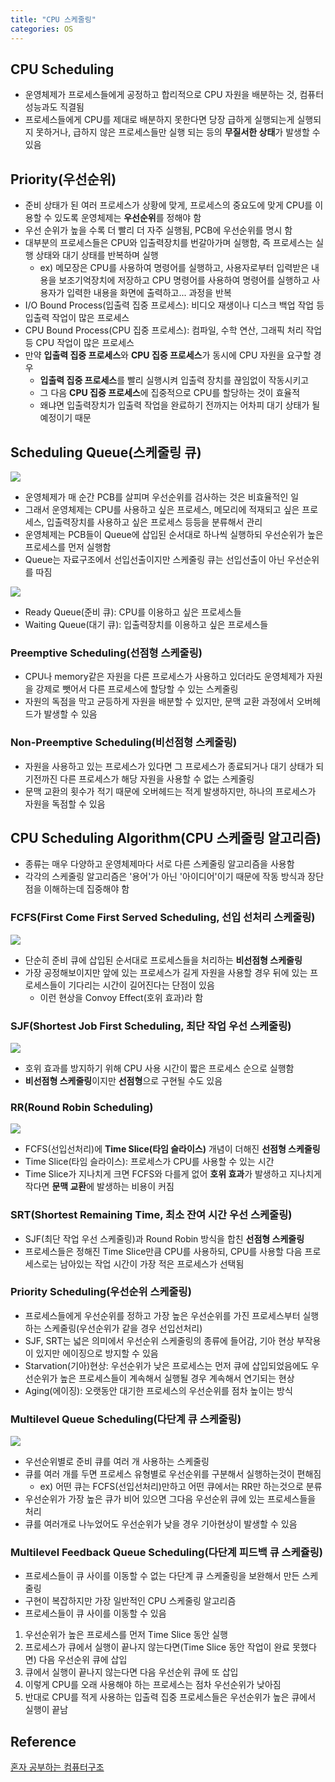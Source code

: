 ```yaml
---
title: "CPU 스케줄링"
categories: OS
---
```

## CPU Scheduling
- 운영체제가 프로세스들에게 공정하고 합리적으로 CPU 자원을 배분하는 것, 컴퓨터 성능과도 직결됨
- 프로세스들에게 CPU를 제대로 배분하지 못한다면 당장 급하게 실행되는게 실행되지 못하거나, 급하지 않은 프로세스들만 실행 되는 등의 **무질서한 상태**가 발생할 수 있음

## Priority(우선순위)
- 준비 상태가 된 여러 프로세스가 상황에 맞게, 프로세스의 중요도에 맞게 CPU를 이용할 수 있도록 운영체제는 **우선순위**를 정해야 함
- 우선 순위가 높을 수록 더 빨리 더 자주 실행됨, PCB에 우선순위를 명시 함
- 대부분의 프로세스들은 CPU와 입출력장치를 번갈아가며 실행함, 즉 프로세스는 실행 상태와 대기 상태를 반복하며 실행
    - ex) 메모장은 CPU를 사용하여 명령어를 실행하고, 사용자로부터 입력받은 내용을 보조기억장치에 저장하고 CPU 명령어를 사용하여 명령어를 실행하고 사용자가 입력한 내용을 화면에 출력하고... 과정을 반복
- I/O Bound Process(입출력 집중 프로세스): 비디오 재생이나 디스크 백업 작업 등 입출력 작업이 많은 프로세스
- CPU Bound Process(CPU 집중 프로세스): 컴파일, 수학 연산, 그래픽 처리 작업 등 CPU 작업이 많은 프로세스
- 만약 **입출력 집중 프로세스**와 **CPU 집중 프로세스**가 동시에 CPU 자원을 요구할 경우
    - **입출력 집중 프로세스**를 빨리 실행시켜 입출력 장치를 끊임없이 작동시키고
    - 그 다음 **CPU 집중 프로세스**에 집중적으로 CPU를 할당하는 것이 효율적
    - 왜냐면 입출력장치가 입출력 작업을 완료하기 전까지는 어차피 대기 상태가 될 예정이기 때문
    
## Scheduling Queue(스케줄링 큐)
![]({{site.url}}/images/SchedulingQueue.png)
- 운영체제가 매 순간 PCB를 살피며 우선순위를 검사하는 것은 비효율적인 일
- 그래서 운영체제는 CPU를 사용하고 싶은 프로세스, 메모리에 적재되고 싶은 프로세스, 입출력장치를 사용하고 싶은 프로세스 등등을 분류해서 관리
- 운영체제는 PCB들이 Queue에 삽입된 순서대로 하나씩 실행하되 우선순위가 높은 프로세스를 먼저 실행함
- Queue는 자료구조에서 선입선출이지만 스케줄링 큐는 선입선출이 아닌 우선순위를 따짐

![]({{site.url}}/images/ReadyWaitingQueue.png)
- Ready Queue(준비 큐): CPU를 이용하고 싶은 프로세스들
- Waiting Queue(대기 큐): 입출력장치를 이용하고 싶은 프로세스들

### Preemptive Scheduling(선점형 스케줄링)
- CPU나 memory같은 자원을 다른 프로세스가 사용하고 있더라도 운영체제가 자원을 강제로 뺏어서 다른 프로세스에 할당할 수 있는 스케줄링
- 자원의 독점을 막고 균등하게 자원을 배분할 수 있지만, 문맥 교환 과정에서 오버헤드가 발생할 수 있음

### Non-Preemptive Scheduling(비선점형 스케줄링)
- 자원을 사용하고 있는 프로세스가 있다면 그 프로세스가 종료되거나 대기 상태가 되기전까진 다른 프로세스가 해당 자원을 사용할 수 없는 스케줄링
- 문맥 교환의 횟수가 적기 때문에 오버헤드는 적게 발생하지만, 하나의 프로세스가 자원을 독점할 수 있음

## CPU Scheduling Algorithm(CPU 스케줄링 알고리즘)
- 종류는 매우 다양하고 운영체제마다 서로 다른 스케줄링 알고리즘을 사용함
- 각각의 스케줄링 알고리즘은 '용어'가 아닌 '아이디어'이기 때문에 작동 방식과 장단점을 이해하는데 집중해야 함

### FCFS(First Come First Served Scheduling, 선입 선처리 스케줄링)
![]({{site.url}}/images/FCFS.png)
- 단순히 준비 큐에 삽입된 순서대로 프로세스들을 처리하는 **비선점형 스케줄링**
- 가장 공정해보이지만 앞에 있는 프로세스가 길게 자원을 사용할 경우 뒤에 있는 프로세스들이 기다리는 시간이 길어진다는 단점이 있음
    - 이런 현상을 Convoy Effect(호위 효과)라 함
    
### SJF(Shortest Job First Scheduling, 최단 작업 우선 스케줄링)
![]({{site.url}}/images/SJF.png)
- 호위 효과를 방지하기 위해 CPU 사용 시간이 짧은 프로세스 순으로 실행함
- **비선점형 스케줄링**이지만 **선점형**으로 구현될 수도 있음

### RR(Round Robin Scheduling)
![]({{site.url}}/images/RR.png)
- FCFS(선입선처리)에 **Time Slice(타임 슬라이스)** 개념이 더해진 **선점형 스케줄링**
- Time Slice(타임 슬라이스): 프로세스가 CPU를 사용할 수 있는 시간
- Time Slice가 지나치게 크면 FCFS와 다를게 없어 **호위 효과**가 발생하고 지나치게 작다면 **문맥 교환**에 발생하는 비용이 커짐

### SRT(Shortest Remaining Time, 최소 잔여 시간 우선 스케줄링)
- SJF(최단 작업 우선 스케줄링)과 Round Robin 방식을 합친 **선점형 스케줄링**
- 프로세스들은 정해진 Time Slice만큼 CPU를 사용하되, CPU를 사용할 다음 프로세스로는 남아있는 작업 시간이 가장 적은 프로세스가 선택됨

### Priority Scheduling(우선순위 스케줄링)
- 프로세스들에게 우선순위를 정하고 가장 높은 우선순위를 가진 프로세스부터 실행하는 스케줄링(우선순위가 같을 경우 선입선처리)
- SJF, SRT는 넓은 의미에서 우선순위 스케줄링의 종류에 들어감, 기아 현상 부작용이 있지만 에이징으로 방지할 수 있음
- Starvation(기아)현상: 우선순위가 낮은 프로세스는 먼저 큐에 삽입되었음에도 우선순위가 높은 프로세스들이 계속해서 실행될 경우 계속해서 연기되는 현상
- Aging(에이징): 오랫동안 대기한 프로세스의 우선순위를 점차 높이는 방식  

### Multilevel Queue Scheduling(다단계 큐 스케줄링)
![]({{site.url}}/images/MultilevelQueue.png)
- 우선순위별로 준비 큐를 여러 개 사용하는 스케줄링
- 큐를 여러 개를 두면 프로세스 유형별로 우선순위를 구분해서 실행하는것이 편해짐
    - ex) 어떤 큐는 FCFS(선입선처리)만하고 어떤 큐에서는 RR만 하는것으로 분류
- 우선순위가 가장 높은 큐가 비어 있으면 그다음 우선순위 큐에 있는 프로세스들을 처리
- 큐를 여러개로 나누었어도 우선순위가 낮을 경우 기아현상이 발생할 수 있음

### Multilevel Feedback Queue Scheduling(다단계 피드백 큐 스케쥴링)
- 프로세스들이 큐 사이를 이동할 수 없는 다단계 큐 스케줄링을 보완해서 만든 스케줄링
- 구현이 복잡하지만 가장 일반적인 CPU 스케줄링 알고리즘
- 프로세스들이 큐 사이를 이동할 수 있음
1. 우선순위가 높은 프로세스를 먼저 Time Slice 동안 실행
2. 프로세스가 큐에서 실행이 끝나지 않는다면(Time Slice 동안 작업이 완료 못했다면) 다음 우선순위 큐에 삽입
3. 큐에서 실행이 끝나지 않는다면 다음 우선순위 큐에 또 삽입
4. 이렇게 CPU를 오래 사용해야 하는 프로세스는 점차 우선순위가 낮아짐
5. 반대로 CPU를 적게 사용하는 입출력 집중 프로세스들은 우선순위가 높은 큐에서 실행이 끝남


## Reference
[혼자 공부하는 컴퓨터구조]()
